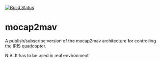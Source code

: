 [![Build Status](https://travis-ci.org/EmaroLab/mocap2mav.svg?branch=master)](https://travis-ci.org/EmaroLab/mocap2mav)

# mocap2mav
A publish/subscribe version of the mocap2mav architecture for controlling the IRIS quadcopter.                               

N.B: It has to be used in real environment
